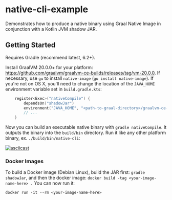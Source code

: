 # native-cli-example
Demonstrates how to produce a native binary using Graal Native Image in conjunction with a Kotlin JVM shadow JAR.

## Getting Started

Requires Gradle (recommend latest, 6.2+).

Install GraalVM 20.0.0+ for your platform: https://github.com/graalvm/graalvm-ce-builds/releases/tag/vm-20.0.0. If necessary, use `gu` to install `native-image` (`gu install native-image`). If you're not on OS X, you'll need to change the location of the `JAVA_HOME` environment variable set in `build.gradle.kts`:

```Kotlin
    register<Exec>("nativeCompile") {
        dependsOn("shadowJar")
        environment("JAVA_HOME", "<path-to-graal-directory>/graalvm-ce-java11-20.0.0/Contents/Home/bin/")
        // ...
    }
```

Now you can build an executable native binary with `gradle nativeCompile`. It outputs the binary into the `build/bin` directory. Run it like any other platform binary, ex. `./build/bin/native-cli`:

[![asciicast](https://asciinema.org/a/310865.svg)](https://asciinema.org/a/310865?speed=3&loop=1)

### Docker Images

To build a Docker image (Debian Linux), build the JAR first: `gradle shadowJar`, and then the docker image: `docker build -tag <your-image-name-here> .` You can now run it:

```
docker run -it --rm <your-image-name-here>
```
